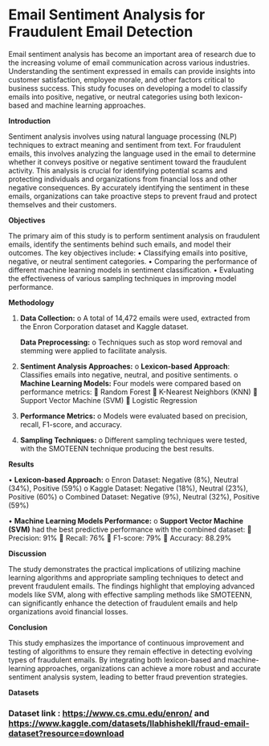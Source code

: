 # Email Sentiment Analysis for Fraudulent Email Detection

Email sentiment analysis has become an important area of research due to the increasing volume of email communication across various industries. Understanding the sentiment expressed in emails can provide insights into customer satisfaction, employee morale, and other factors critical to business success. This study focuses on developing a model to classify emails into positive, negative, or neutral categories using both lexicon-based and machine learning approaches.

**Introduction**

Sentiment analysis involves using natural language processing (NLP) techniques to extract meaning and sentiment from text. For fraudulent emails, this involves analyzing the language used in the email to determine whether it conveys positive or negative sentiment toward the fraudulent activity. This analysis is crucial for identifying potential scams and protecting individuals and organizations from financial loss and other negative consequences. By accurately identifying the sentiment in these emails, organizations can take proactive steps to prevent fraud and protect themselves and their customers.

**Objectives**

The primary aim of this study is to perform sentiment analysis on fraudulent emails, identify the sentiments behind such emails, and model their outcomes. The key objectives include:
•	Classifying emails into positive, negative, or neutral sentiment categories.
•	Comparing the performance of different machine learning models in sentiment classification.
•	Evaluating the effectiveness of various sampling techniques in improving model performance.

**Methodology**

1.	**Data Collection:**
o	A total of 14,472 emails were used, extracted from the Enron Corporation dataset and Kaggle dataset.

	**Data Preprocessing:**
o	Techniques such as stop word removal and stemming were applied to facilitate analysis.

4.	**Sentiment Analysis Approaches:**
o	**Lexicon-based Approach**: Classifies emails into negative, neutral, and positive sentiments.
o	**Machine Learning Models:** Four models were compared based on performance metrics:
	Random Forest
	K-Nearest Neighbors (KNN)
	Support Vector Machine (SVM)
	Logistic Regression

5.	**Performance Metrics:**
o	Models were evaluated based on precision, recall, F1-score, and accuracy.

6.	**Sampling Techniques:**
o	Different sampling techniques were tested, with the SMOTEENN technique producing the best results.

**Results**

•	**Lexicon-based Approach:**
o	Enron Dataset: Negative (8%), Neutral (34%), Positive (59%)
o	Kaggle Dataset: Negative (18%), Neutral (23%), Positive (60%)
o	Combined Dataset: Negative (9%), Neutral (32%), Positive (59%)

•	**Machine Learning Models Performance:**
o	**Support Vector Machine (SVM)** had the best predictive performance with the combined dataset:
	Precision: 91%
	Recall: 76%
	F1-score: 79%
	Accuracy: 88.29%

**Discussion**

The study demonstrates the practical implications of utilizing machine learning algorithms and appropriate sampling techniques to detect and prevent fraudulent emails. The findings highlight that employing advanced models like SVM, along with effective sampling methods like SMOTEENN, can significantly enhance the detection of fraudulent emails and help organizations avoid financial losses.

**Conclusion**

This study emphasizes the importance of continuous improvement and testing of algorithms to ensure they remain effective in detecting evolving types of fraudulent emails. By integrating both lexicon-based and machine-learning approaches, organizations can achieve a more robust and accurate sentiment analysis system, leading to better fraud prevention strategies.

**Datasets**

### Dataset link : https://www.cs.cmu.edu/enron/ and  https://www.kaggle.com/datasets/llabhishekll/fraud-email-dataset?resource=download


